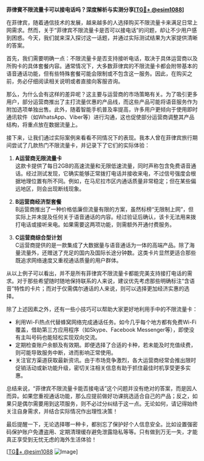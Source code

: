 **菲律賓不限流量卡可以接电话吗？深度解析与实测分享[[TG💪+ @esim1088](https://t.me/s/esim1088)]**

在菲律宾，随着通信技术的发展，越来越多的人选择购买不限流量卡来满足日常上网需求。然而，关于“菲律宾不限流量卡是否可以接电话”的问题，却让不少用户感到困惑。今天，我们就来深入探讨这一话题，并通过实际测试结果为大家提供清晰的答案。

首先，我们需要明确一点：不限流量卡是否支持接听电话，取决于具体运营商以及所购卡的具体套餐内容。通常情况下，大多数菲律宾的不限流量卡都会附带基本的语音通话功能，但有些特殊套餐可能会限制或不包含这一服务。因此，在购买之前，务必仔细阅读相关说明或者直接向客服咨询。

那么，为什么会有这样的差异呢？这主要与运营商的市场策略有关。为了吸引更多用户，部分运营商推出了主打流量优惠的产品线，而这些产品可能将语音服务作为附加选项单独出售。此外，随着智能手机普及率提高，许多用户更倾向于使用即时通讯软件（如WhatsApp、Viber等）进行沟通，这也促使部分运营商调整其产品结构，将重点放在数据流量上。

接下来，让我们通过实际案例来看看不同情况下的表现。我本人曾在菲律宾旅行期间尝试了几款热门不限流量卡，并记录下了它们的实际体验：

1. **A运营商无限流量卡**  
   这款卡提供了每日2GB的高速流量和无限低速流量，同时声称包含免费语音通话。经过测试发现，它确实能够正常拨打电话并接收来电，不过信号强度会根据地理位置有所不同。例如，在马尼拉市区内通话质量非常稳定；但在某些偏远地区，则会出现断线现象。

2. **B运营商经济型套餐**  
   B运营商推出了一种价格低廉但流量有限的方案，虽然标榜“无限制上网”，但实际上并未提及任何关于语音通话的内容。经过验证后确认，该卡无法用来拨打电话或接听来电。如果需要这两项功能，则需额外开通付费服务。

3. **C运营商综合型计划**  
   C运营商提供的是一款集成了大数据量与语音通话为一体的高端产品。除了海量流量外，还赠送了充足的国内及国际长途分钟数。这类卡片显然更适合那些既追求网络速度又重视通话质量的用户群体。

从以上例子可以看出，并不是所有菲律宾不限流量卡都能完美支持接打电话的需求。对于那些希望随时随地保持联系的人来说，建议优先考虑那些明确标注“含语音”特性的卡片；而对于仅需偶尔通话的人来说，则可以选择更加经济实惠的选择。

除了上述因素之外，还有一些小技巧可以帮助大家更好地利用手中的不限流量卡：

- 利用Wi-Fi热点代替蜂窝网络完成通话任务。如今几乎每个地方都有免费Wi-Fi覆盖，借助第三方应用程序（如Skype、Facebook Messenger等），即使没有主叫号码也能轻松实现双向交流。
- 定期检查账户余额及有效期。即便选择了合适的卡种，若未能及时充值续费，则可能导致服务中断，进而影响正常使用。
- 关注官方渠道获取最新资讯。由于市场竞争激烈，各大运营商经常会推出限时促销活动或新功能升级，密切关注相关信息有助于抓住最佳时机享受更多实惠。

总结来说，“菲律宾不限流量卡能否接电话”这个问题并没有绝对的答案，而是因人而异。如果您重视通话功能，那么应提前做好功课挑选适合自己的产品；反之，如果只是偶尔需要用到这项服务，则不必过分纠结于这一点。无论如何，请记得始终关注自身需求，并结合实际情况作出理性决策！

最后提醒一下，无论选择哪一种卡，都别忘了保护好个人信息安全。比如设置强密码保护账户免遭盗用、定期清理缓存避免泄露隐私等等。只有做到万无一失，才能真正享受到无忧无虑的海外生活体验！

[[TG💪+ @esim1088](https://t.me/s/esim1088) ![Image](https://i.postimg.cc/4NQfJmqS/Snipaste-2025-05-13-00-14-12.png)]